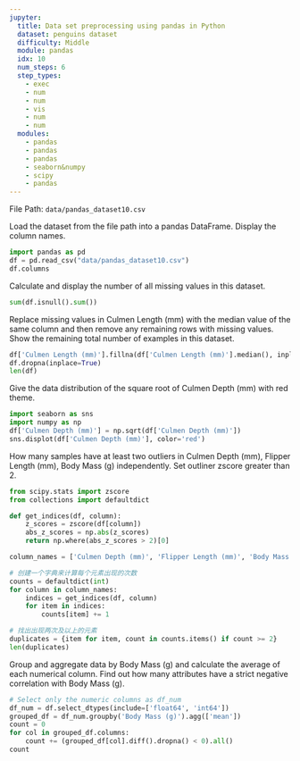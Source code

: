 ```yaml
---
jupyter:
  title: Data set preprocessing using pandas in Python
  dataset: penguins dataset
  difficulty: Middle
  module: pandas
  idx: 10
  num_steps: 6
  step_types:
    - exec
    - num
    - num
    - vis
    - num
    - num
  modules:
    - pandas
    - pandas
    - pandas
    - seaborn&numpy
    - scipy
    - pandas
---
```


File Path: `data/pandas_dataset10.csv`

Load the dataset from the file path into a pandas DataFrame. Display the column names.

```python
import pandas as pd
df = pd.read_csv("data/pandas_dataset10.csv")
df.columns
```

Calculate and display the number of all missing values in this dataset.

```python
sum(df.isnull().sum())
```

Replace missing values in Culmen Length (mm) with the median value of the same column and then remove any remaining rows with missing values. Show the remaining total number of examples in this dataset.

```python
df['Culmen Length (mm)'].fillna(df['Culmen Length (mm)'].median(), inplace=True)
df.dropna(inplace=True)
len(df)
```

Give the data distribution of the square root of Culmen Depth (mm) with red theme.

```python
import seaborn as sns
import numpy as np
df['Culmen Depth (mm)'] = np.sqrt(df['Culmen Depth (mm)'])
sns.displot(df['Culmen Depth (mm)'], color='red')
```

How many samples have at least two outliers in Culmen Depth (mm), Flipper Length (mm), Body Mass (g) independently. Set outliner zscore greater than 2.

```python
from scipy.stats import zscore
from collections import defaultdict

def get_indices(df, column):
    z_scores = zscore(df[column])
    abs_z_scores = np.abs(z_scores)
    return np.where(abs_z_scores > 2)[0]

column_names = ['Culmen Depth (mm)', 'Flipper Length (mm)', 'Body Mass (g)']

# 创建一个字典来计算每个元素出现的次数
counts = defaultdict(int)
for column in column_names:
    indices = get_indices(df, column)
    for item in indices:
        counts[item] += 1

# 找出出现两次及以上的元素
duplicates = {item for item, count in counts.items() if count >= 2}
len(duplicates)
```

Group and aggregate data by Body Mass (g) and calculate the average of each numerical column. Find out how many attributes have a strict negative correlation with Body Mass (g).

```python
# Select only the numeric columns as df_num
df_num = df.select_dtypes(include=['float64', 'int64'])
grouped_df = df_num.groupby('Body Mass (g)').agg(['mean'])
count = 0
for col in grouped_df.columns:
    count += (grouped_df[col].diff().dropna() < 0).all()
count
```